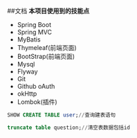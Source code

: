 ##文档
**本项目使用到的技能点**
- Spring Boot
- Spring MVC
- MyBatis
- Thymeleaf(前端页面)
- BootStrap(前端页面)
- Mysql
- Flyway
- Git
- Github oAuth
- okHttp
- Lombok(插件)


```sql
SHOW CREATE TABLE user;//查询建表语句
```
```sql
truncate table question;//清空表数据包括id
```
